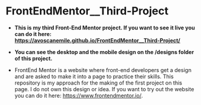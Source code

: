 # FrontEndMentor__Third-Project
- **This is my third Front-End Mentor project. If you want to see it live you can do it here: https://avoscanemile.github.io/FrontEndMentor__Third-Project/**

- **You can see the desktop and the mobile design on the /designs folder of this project.**

- FrontEnd Mentor is a website where front-end developers get a design and are asked to make it into a page to practice their skills. This repository is my approach for the making of the first project on this page. I do not own this design or idea. If you want to try out the website you can do it here: https://www.frontendmentor.io/.
